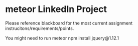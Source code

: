 # meteor LinkedIn Project

<p>Please reference blackboard for the most current assignment instrucitons/requirements/points.</p>

<p>You might need to run meteor npm install jquery@1.12.1 </p>
